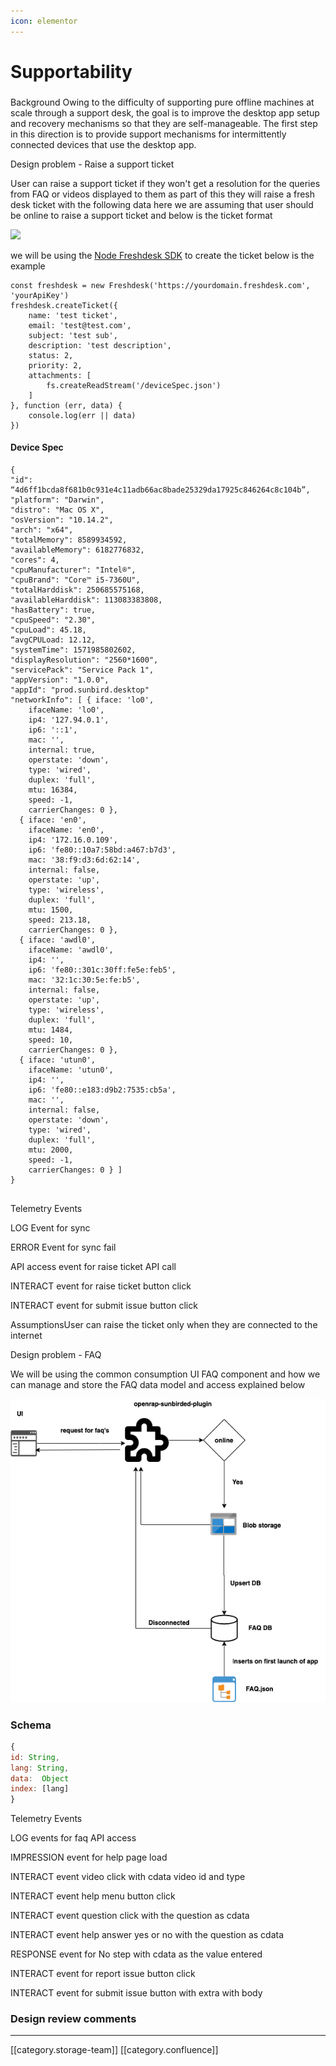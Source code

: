 ```yaml
---
icon: elementor
---
```


# Supportability

###

Background  Owing to the difficulty of supporting pure offline machines at scale through a support desk, the goal is to improve the desktop app setup and recovery mechanisms so that they are self-manageable. The first step in this direction is to provide support mechanisms for intermittently connected devices that use the desktop app.&#x20;

Design problem - Raise a support ticket

User can raise a support ticket if they won't get a resolution for the queries from FAQ or videos displayed to them as part of this they will raise a fresh desk ticket with the following data here we are assuming that user should be online to raise a support ticket and below is the ticket format

![](../../../../../../Design/sbdesign-ed-td-arch2/images/storage/support\_ticket\_flow.png)

we will be using the [Node Freshdesk SDK](https://www.npmjs.com/package/freshdesk-api) to create the ticket below is the example&#x20;

```
const freshdesk = new Freshdesk('https://yourdomain.freshdesk.com', 'yourApiKey')
freshdesk.createTicket({
	name: 'test ticket',
    email: 'test@test.com',
    subject: 'test sub',
    description: 'test description',
    status: 2,
    priority: 2,
    attachments: [
    	fs.createReadStream('/deviceSpec.json')
    ]
}, function (err, data) {
    console.log(err || data)
})
```

#### Device Spec

```
{
"id": “4d6ff1bcda8f681b0c931e4c11adb66ac8bade25329da17925c846264c8c104b”,
"platform": "Darwin",
"distro": "Mac OS X",
"osVersion": "10.14.2",
"arch": "x64",
"totalMemory": 8589934592,
"availableMemory": 6182776832,
"cores": 4,
"cpuManufacturer": "Intel®",
"cpuBrand": "Core™ i5-7360U",
"totalHarddisk": 250685575168,
"availableHarddisk": 113083383808,
"hasBattery": true,
"cpuSpeed": "2.30",
"cpuLoad": 45.18,
“avgCPULoad: 12.12,
"systemTime": 1571985802602,
"displayResolution": "2560*1600",
"servicePack": "Service Pack 1",
"appVersion": "1.0.0",
"appId": "prod.sunbird.desktop"
"networkInfo": [ { iface: 'lo0',
    ifaceName: 'lo0',
    ip4: '127.94.0.1',
    ip6: '::1',
    mac: '',
    internal: true,
    operstate: 'down',
    type: 'wired',
    duplex: 'full',
    mtu: 16384,
    speed: -1,
    carrierChanges: 0 },
  { iface: 'en0',
    ifaceName: 'en0',
    ip4: '172.16.0.109',
    ip6: 'fe80::10a7:58bd:a467:b7d3',
    mac: '38:f9:d3:6d:62:14',
    internal: false,
    operstate: 'up',
    type: 'wireless',
    duplex: 'full',
    mtu: 1500,
    speed: 213.18,
    carrierChanges: 0 },
  { iface: 'awdl0',
    ifaceName: 'awdl0',
    ip4: '',
    ip6: 'fe80::301c:30ff:fe5e:feb5',
    mac: '32:1c:30:5e:fe:b5',
    internal: false,
    operstate: 'up',
    type: 'wireless',
    duplex: 'full',
    mtu: 1484,
    speed: 10,
    carrierChanges: 0 },
  { iface: 'utun0',
    ifaceName: 'utun0',
    ip4: '',
    ip6: 'fe80::e183:d9b2:7535:cb5a',
    mac: '',
    internal: false,
    operstate: 'down',
    type: 'wired',
    duplex: 'full',
    mtu: 2000,
    speed: -1,
    carrierChanges: 0 } ]
}


```

Telemetry Events

LOG Event for sync

ERROR Event for sync fail

API access event for raise ticket API call

INTERACT event for raise ticket button click

INTERACT event for submit issue button click

AssumptionsUser can raise the ticket only when they are connected to the internet

Design problem - FAQ&#x20;

We will be using the common consumption UI FAQ component and how we can manage and store the FAQ data model and access explained below

![](../../../../../../Design/sbdesign-ed-td-arch2/images/storage/FAQ.png)

### Schema

```js
{
id: String,
lang: String,
data:  Object
index: [lang]
}
```

Telemetry Events

LOG events for faq API access

IMPRESSION event for help page load

INTERACT event video click with cdata video id and type

INTERACT event help menu button click

INTERACT event question click with the question as cdata

INTERACT event help answer yes or no  with the question as cdata

RESPONSE event for No step with cdata as the value entered

INTERACT event for report issue button click

INTERACT event for submit issue button  with extra  with body

### Design review comments

***

\[\[category.storage-team]] \[\[category.confluence]]
